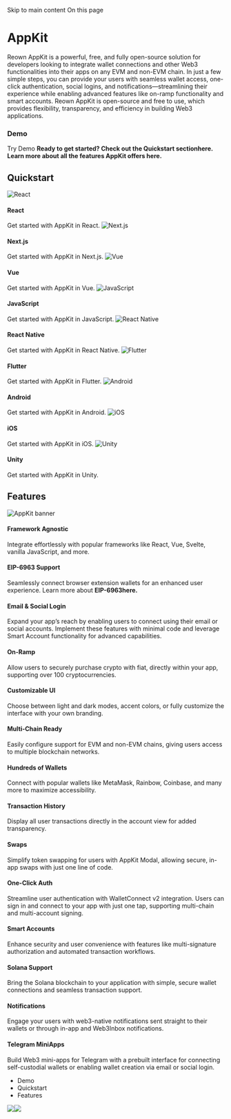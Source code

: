 Skip to main content
On this page
# AppKit
Reown AppKit is a powerful, free, and fully open-source solution for developers looking to integrate wallet connections and other Web3 functionalities into their apps on any EVM and non-EVM chain. In just a few simple steps, you can provide your users with seamless wallet access, one-click authentication, social logins, and notifications—streamlining their experience while enabling advanced features like on-ramp functionality and smart accounts.
Reown AppKit is open-source and free to use, which provides flexibility, transparency, and efficiency in building Web3 applications.
### Demo​
Try Demo
**Ready to get started? Check out the Quickstart sectionhere. Learn more about all the features AppKit offers here.**
## Quickstart​
![React](https://docs.reown.com/appkit/overview)
#### React
Get started with AppKit in React.
![Next.js](https://docs.reown.com/appkit/overview)
#### Next.js
Get started with AppKit in Next.js.
![Vue](https://docs.reown.com/appkit/overview)
#### Vue
Get started with AppKit in Vue.
![JavaScript](https://docs.reown.com/appkit/overview)
#### JavaScript
Get started with AppKit in JavaScript.
![React Native](https://docs.reown.com/appkit/overview)
#### React Native
Get started with AppKit in React Native.
![Flutter](https://docs.reown.com/appkit/overview)
#### Flutter
Get started with AppKit in Flutter.
![Android](https://docs.reown.com/appkit/overview)
#### Android
Get started with AppKit in Android.
![iOS](https://docs.reown.com/appkit/overview)
#### iOS
Get started with AppKit in iOS.
![Unity](https://docs.reown.com/appkit/overview)
#### Unity
Get started with AppKit in Unity.
## Features​
![AppKit banner](https://docs.reown.com/assets/images/appkit-18fbf6d4ddb8756740540b7adad92494.png)
#### Framework Agnostic​
Integrate effortlessly with popular frameworks like React, Vue, Svelte, vanilla JavaScript, and more.
#### EIP-6963 Support​
Seamlessly connect browser extension wallets for an enhanced user experience. Learn more about **EIP-6963here.**
#### Email & Social Login​
Expand your app’s reach by enabling users to connect using their email or social accounts. Implement these features with minimal code and leverage Smart Account functionality for advanced capabilities.
#### On-Ramp​
Allow users to securely purchase crypto with fiat, directly within your app, supporting over 100 cryptocurrencies.
#### Customizable UI​
Choose between light and dark modes, accent colors, or fully customize the interface with your own branding.
#### Multi-Chain Ready​
Easily configure support for EVM and non-EVM chains, giving users access to multiple blockchain networks.
#### Hundreds of Wallets​
Connect with popular wallets like MetaMask, Rainbow, Coinbase, and many more to maximize accessibility.
#### Transaction History​
Display all user transactions directly in the account view for added transparency.
#### Swaps​
Simplify token swapping for users with AppKit Modal, allowing secure, in-app swaps with just one line of code.
#### One-Click Auth​
Streamline user authentication with WalletConnect v2 integration. Users can sign in and connect to your app with just one tap, supporting multi-chain and multi-account signing.
#### Smart Accounts​
Enhance security and user convenience with features like multi-signature authorization and automated transaction workflows.
#### Solana Support​
Bring the Solana blockchain to your application with simple, secure wallet connections and seamless transaction support.
#### Notifications​
Engage your users with web3-native notifications sent straight to their wallets or through in-app and Web3Inbox notifications.
#### Telegram MiniApps​
Build Web3 mini-apps for Telegram with a prebuilt interface for connecting self-custodial wallets or enabling wallet creation via email or social login.
  * Demo
  * Quickstart
  * Features


![](https://t.co/1/i/adsct?bci=4&dv=America%2FToronto%26en-US%26Google%20Inc.%26MacIntel%26255%261080%26600%266%2624%261080%26600%260%26na&eci=3&event=%7B%7D&event_id=b90e4a82-ffe0-4b95-a55e-ef12d68a1f96&integration=gtm&p_id=Twitter&p_user_id=0&pl_id=97c70fa0-820d-46f5-8d4b-bbd09dee6d26&tw_document_href=https%3A%2F%2Fdocs.reown.com%2Fappkit%2Foverview&tw_iframe_status=0&txn_id=oo02q&type=javascript&version=2.3.31)![](https://analytics.twitter.com/1/i/adsct?bci=4&dv=America%2FToronto%26en-US%26Google%20Inc.%26MacIntel%26255%261080%26600%266%2624%261080%26600%260%26na&eci=3&event=%7B%7D&event_id=b90e4a82-ffe0-4b95-a55e-ef12d68a1f96&integration=gtm&p_id=Twitter&p_user_id=0&pl_id=97c70fa0-820d-46f5-8d4b-bbd09dee6d26&tw_document_href=https%3A%2F%2Fdocs.reown.com%2Fappkit%2Foverview&tw_iframe_status=0&txn_id=oo02q&type=javascript&version=2.3.31)
